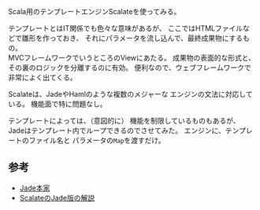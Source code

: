 Scala用のテンプレートエンジンScalateを使ってみる。

テンプレートとはIT関係でも色々な意味があるが、
ここではHTMLファイルなどで雛形を作っておき、
それにパラメータを流し込んで、最終成果物にするもの。  
MVCフレームワークでいうところのViewにあたる。
成果物の表面的な形式と、その裏のロジックを分離するのに有効。
便利なので、ウェブフレームワークで非常によく出てくる。

Scalateは、JadeやHamlのような複数のメジャーな
エンジンの文法に対応している。
機能面で特に問題なし。

テンプレートによっては、（意図的に）
機能を制限しているものもあるが、
Jadeはテンプレート内でループできるのでさせてみた。
エンジンに、テンプレートのファイル名と
パラメータの`Map`を渡すだけ。

## 参考
- [Jade本家](http://jade-lang.com/)
- [ScalateのJade版の解説](http://scalate.github.io/scalate/documentation/jade-syntax.html#Scala_Blocks)

